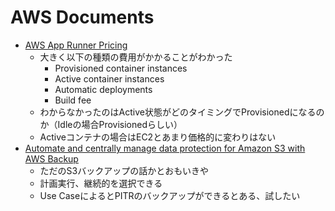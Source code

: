 # AWS Documents
- [AWS App Runner Pricing](https://aws.amazon.com/apprunner/pricing/)
  - 大きく以下の種類の費用がかかることがわかった
    - Provisioned container instances
    - Active container instances
    - Automatic deployments
    - Build fee
  - わからなかったのはActive状態がどのタイミングでProvisionedになるのか（Idleの場合Provisionedらしい）
  - Activeコンテナの場合はEC2とあまり価格的に変わりはない
- [Automate and centrally manage data protection for Amazon S3 with AWS Backup](https://aws.amazon.com/blogs/storage/automate-and-centrally-manage-data-protection-for-amazon-s3-with-aws-backup/)
  - ただのS3バックアップの話かとおもいきや
  - 計画実行、継続的を選択できる
  - Use CaseによるとPITRのバックアップができるとある、試したい


